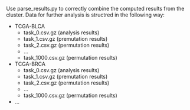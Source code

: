 Use parse_results.py to correctly combine the computed results from the cluster. Data for further analysis is structred in the following way:

- TCGA-BLCA
    - task_0.csv.gz (analysis results)
    - task_1.csv.gz (premutation results)
    - task_2.csv.gz (permutation results)
    - ...
    - task_1000.csv.gz (permutation results)
- TCGA-BRCA
    - task_0.csv.gz (analysis results)
    - task_1.csv.gz (premutation results)
    - task_2.csv.gz (permutation results)
    - ...
    - task_1000.csv.gz (permutation results)
- ...
